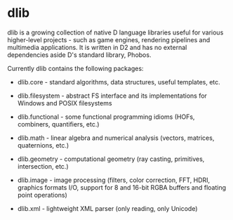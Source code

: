 dlib
====
dlib is a growing collection of native D language libraries useful for various higher-level projects - such as game engines, rendering pipelines and multimedia applications. 
It is written in D2 and has no external dependencies aside D's standard library, Phobos.

Currently dlib contains the following packages:

* dlib.core - standard algorithms, data structures, useful templates, etc.

* dlib.filesystem - abstract FS interface and its implementations for Windows and POSIX filesystems

* dlib.functional - some functional programming idioms (HOFs, combiners, quantifiers, etc.)

* dlib.math - linear algebra and numerical analysis (vectors, matrices, quaternions, etc.)

* dlib.geometry - computational geometry (ray casting, primitives, intersection, etc.)

* dlib.image - image processing (filters, color correction, FFT, HDRI, graphics formats I/O, support for 8 and 16-bit RGBA buffers and floating point operations)

* dlib.xml - lightweight XML parser (only reading, only Unicode)

